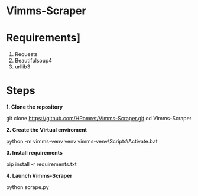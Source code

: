 # Vimms-Scraper

# Requirements]
1. Requests
2. Beautifulsoup4
3. urllib3

# Steps
**1. Clone the repository**


  git clone https://github.com/HPomret/Vimms-Scraper.git
  cd Vimms-Scraper

**2. Create the Virtual enviroment**


  python -m vimms-venv venv
  vimms-venv\Scripts\Activate.bat

**3. Install requirements**


  pip install -r requirements.txt

**4. Launch Vimms-Scraper**


  python scrape.py
